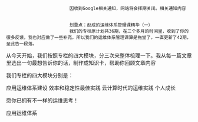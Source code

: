 
                            
                            因收到Google相关通知，网站将会择期关闭。相关通知内容
                            
                            
                            划重点：赵成的运维体系管理课精华（一）
                            我们的专栏原计划共36期，在三个多月的时间里，收到了你的很多反馈，我也对应做了一些补充，所以我们的运维体系管理课算是拖堂了，一直更新了42期，至此告一段落。

从今天开始，我们按照专栏的四大模块，分三次来整体梳理一下。我从每一篇文章里选出一句最想告诉你的话，制作成知识卡，帮助你回顾文章内容

我们专栏的四大模块分别是：


应用运维体系建设
效率和稳定性最佳实践
云计算时代的运维实践
个人成长


愿你已拥有不一样的运维思考！

应用运维体系























                        
                        
                            